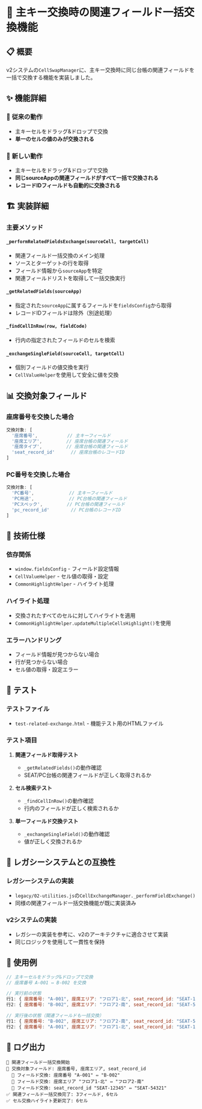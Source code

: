 # 🔄 主キー交換時の関連フィールド一括交換機能

## 📋 概要

v2システムの`CellSwapManager`に、主キー交換時に同じ台帳の関連フィールドを一括で交換する機能を実装しました。

## ✨ 機能詳細

### 🎯 **従来の動作**
- 主キーセルをドラッグ&ドロップで交換
- **単一のセルの値のみが交換される**

### 🔄 **新しい動作**
- 主キーセルをドラッグ&ドロップで交換
- **同じsourceAppの関連フィールドがすべて一括で交換される**
- **レコードIDフィールドも自動的に交換される**

## 🏗️ 実装詳細

### **主要メソッド**

#### `_performRelatedFieldsExchange(sourceCell, targetCell)`
- 関連フィールド一括交換のメイン処理
- ソースとターゲットの行を取得
- フィールド情報から`sourceApp`を特定
- 関連フィールドリストを取得して一括交換実行

#### `_getRelatedFields(sourceApp)`
- 指定された`sourceApp`に属するフィールドを`fieldsConfig`から取得
- レコードIDフィールドは除外（別途処理）

#### `_findCellInRow(row, fieldCode)`
- 行内の指定されたフィールドのセルを検索

#### `_exchangeSingleField(sourceCell, targetCell)`
- 個別フィールドの値交換を実行
- `CellValueHelper`を使用して安全に値を交換

## 📊 交換対象フィールド

### **座席番号を交換した場合**
```javascript
交換対象: [
  '座席番号',           // 主キーフィールド
  '座席エリア',         // 座席台帳の関連フィールド
  '座席タイプ',         // 座席台帳の関連フィールド
  'seat_record_id'      // 座席台帳のレコードID
]
```

### **PC番号を交換した場合**
```javascript
交換対象: [
  'PC番号',             // 主キーフィールド
  'PC用途',             // PC台帳の関連フィールド
  'PCスペック',         // PC台帳の関連フィールド
  'pc_record_id'        // PC台帳のレコードID
]
```

## 🔧 技術仕様

### **依存関係**
- `window.fieldsConfig` - フィールド設定情報
- `CellValueHelper` - セル値の取得・設定
- `CommonHighlightHelper` - ハイライト処理

### **ハイライト処理**
- 交換されたすべてのセルに対してハイライトを適用
- `CommonHighlightHelper.updateMultipleCellsHighlight()`を使用

### **エラーハンドリング**
- フィールド情報が見つからない場合
- 行が見つからない場合
- セル値の取得・設定エラー

## 🧪 テスト

### **テストファイル**
- `test-related-exchange.html` - 機能テスト用のHTMLファイル

### **テスト項目**
1. **関連フィールド取得テスト**
   - `_getRelatedFields()`の動作確認
   - SEAT/PC台帳の関連フィールドが正しく取得されるか

2. **セル検索テスト**
   - `_findCellInRow()`の動作確認
   - 行内のフィールドが正しく検索されるか

3. **単一フィールド交換テスト**
   - `_exchangeSingleField()`の動作確認
   - 値が正しく交換されるか

## 🔄 レガシーシステムとの互換性

### **レガシーシステムの実装**
- `legacy/02-utilities.js`の`CellExchangeManager._performFieldExchange()`
- 同様の関連フィールド一括交換機能が既に実装済み

### **v2システムの実装**
- レガシーの実装を参考に、v2のアーキテクチャに適合させて実装
- 同じロジックを使用して一貫性を保持

## 📝 使用例

```javascript
// 主キーセルをドラッグ&ドロップで交換
// 座席番号 A-001 ⇔ B-002 を交換

// 実行前の状態
行1: { 座席番号: "A-001", 座席エリア: "フロア1-北", seat_record_id: "SEAT-12345" }
行2: { 座席番号: "B-002", 座席エリア: "フロア2-南", seat_record_id: "SEAT-54321" }

// 実行後の状態（関連フィールドも一括交換）
行1: { 座席番号: "B-002", 座席エリア: "フロア2-南", seat_record_id: "SEAT-54321" }
行2: { 座席番号: "A-001", 座席エリア: "フロア1-北", seat_record_id: "SEAT-12345" }
```

## 🎨 ログ出力

```
🔄 関連フィールド一括交換開始
📝 交換対象フィールド: 座席番号, 座席エリア, seat_record_id
  🔄 フィールド交換: 座席番号 "A-001" ⇔ "B-002"
  🔄 フィールド交換: 座席エリア "フロア1-北" ⇔ "フロア2-南"
  🔄 フィールド交換: seat_record_id "SEAT-12345" ⇔ "SEAT-54321"
✅ 関連フィールド一括交換完了: 3フィールド, 6セル
✅ セル交換ハイライト更新完了: 6セル
``` 